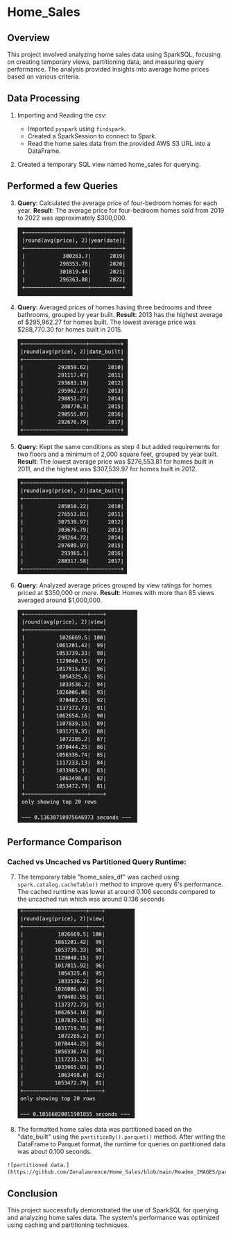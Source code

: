 # Home_Sales

## Overview

This project involved analyzing home sales data using SparkSQL, focusing on creating temporary views, partitioning data, and measuring query performance. The analysis provided insights into average home prices based on various criteria.

## Data Processing

1.  Importing and Reading the csv:
    -   Imported `pyspark` using `findspark`.
    -   Created a SparkSession to connect to Spark.
    -   Read the home sales data from the provided AWS S3 URL into a DataFrame.

2.  Created a temporary SQL view named home_sales for querying.

## Performed a few Queries

3.  **Query**: Calculated the average price of four-bedroom homes for each year.
    **Result**: The average price for four-bedroom homes sold from 2019 to 2022 was approximately $300,000.

    ![Query: Average price of 4 bdr.](https://github.com/Zenalawrence/Home_Sales/blob/main/Readme_IMAGES/4bdr%20query.png)

4.  **Query**: Averaged prices of homes having three bedrooms and three bathrooms, grouped by year built.
    **Result**: 2013 has the highest average of $295,962.27 for homes built. The lowest average price was $288,770.30 for homes built in 2015.

    ![Query: Average price of 3bdr 3 bath.](https://github.com/Zenalawrence/Home_Sales/blob/main/Readme_IMAGES/3bdr3b.png)

5.  **Query**: Kept the same conditions as step 4 but added requirements for two floors and a minimum of 2,000 square feet, grouped by year built.
    **Result**: The lowest average price was $276,553.81 for homes built in 2011, and the highest was $307,539.97 for homes built in 2012.

    ![Query: Average price of 3bdr 3 bath, 2000 sqft.](https://github.com/Zenalawrence/Home_Sales/blob/main/Readme_IMAGES/3bdr3bath2000sqft.png)

6.  **Query**: Analyzed average prices grouped by view ratings for homes priced at $350,000 or more.
    **Result**: Homes with more than 85 views averaged around $1,000,000.

    ![unchached data.](https://github.com/Zenalawrence/Home_Sales/blob/main/Readme_IMAGES/Uncached_data.png)   

## Performance Comparison
###  Cached vs Uncached vs Partitioned Query Runtime:

7.  The temporary table "home_sales_df" was cached using `spark.catalog.cacheTable()` method to improve query 6's performance.  The cached runtime was lower at around 0.106 seconds compared to the uncached run which was around 0.136 seconds

    ![chached data.](https://github.com/Zenalawrence/Home_Sales/blob/main/Readme_IMAGES/cached_data.png) 

10.  The formatted home sales data was partitioned based on the "date_built" using the `partitionBy().parquet()` method.  After writing the DataFrame to Parquet format, the runtime for queries on partitioned data was about 0.100 seconds.

    ![partitioned data.](https://github.com/Zenalawrence/Home_Sales/blob/main/Readme_IMAGES/partitioned_data.png) 

## Conclusion
This project successfully demonstrated the use of SparkSQL for querying and analyzing home sales data. The system's performance was optimized using caching and partitioning techniques. 

